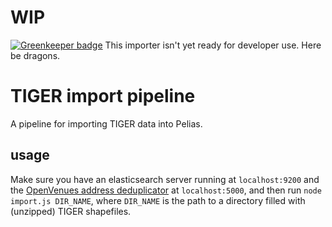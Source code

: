 # WIP

[![Greenkeeper badge](https://badges.greenkeeper.io/pelias/tiger.svg)](https://greenkeeper.io/)
This importer isn't yet ready for developer use. Here be dragons.

# TIGER import pipeline
A pipeline for importing TIGER data into Pelias.

## usage
Make sure you have an elasticsearch server running at `localhost:9200` and the
[OpenVenues address deduplicator](https://github.com/openvenues/address_deduper) at `localhost:5000`, and then run
`node import.js DIR_NAME`, where `DIR_NAME` is the path to a directory filled with (unzipped) TIGER shapefiles.
